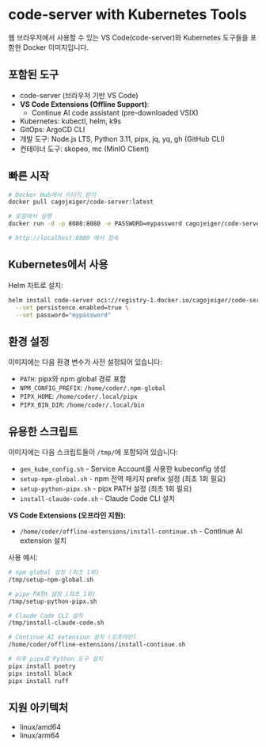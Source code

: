 # code-server with Kubernetes Tools

웹 브라우저에서 사용할 수 있는 VS Code(code-server)와 Kubernetes 도구들을 포함한 Docker 이미지입니다.

## 포함된 도구
- code-server (브라우저 기반 VS Code)
- **VS Code Extensions (Offline Support)**:
  - Continue AI code assistant (pre-downloaded VSIX)
- Kubernetes: kubectl, helm, k9s
- GitOps: ArgoCD CLI
- 개발 도구: Node.js LTS, Python 3.11, pipx, jq, yq, gh (GitHub CLI)
- 컨테이너 도구: skopeo, mc (MinIO Client)

## 빠른 시작

```bash
# Docker Hub에서 이미지 받기
docker pull cagojeiger/code-server:latest

# 로컬에서 실행
docker run -d -p 8080:8080 -e PASSWORD=mypassword cagojeiger/code-server:latest

# http://localhost:8080 에서 접속
```

## Kubernetes에서 사용

Helm 차트로 설치:
```bash
helm install code-server oci://registry-1.docker.io/cagojeiger/code-server \
  --set persistence.enabled=true \
  --set password="mypassword"
```

## 환경 설정

이미지에는 다음 환경 변수가 사전 설정되어 있습니다:
- `PATH`: pipx와 npm global 경로 포함
- `NPM_CONFIG_PREFIX`: `/home/coder/.npm-global`
- `PIPX_HOME`: `/home/coder/.local/pipx`
- `PIPX_BIN_DIR`: `/home/coder/.local/bin`

## 유용한 스크립트

이미지에는 다음 스크립트들이 `/tmp/`에 포함되어 있습니다:
- `gen_kube_config.sh` - Service Account를 사용한 kubeconfig 생성
- `setup-npm-global.sh` - npm 전역 패키지 prefix 설정 (최초 1회 필요)
- `setup-python-pipx.sh` - pipx PATH 설정 (최초 1회 필요)
- `install-claude-code.sh` - Claude Code CLI 설치

**VS Code Extensions (오프라인 지원):**
- `/home/coder/offline-extensions/install-continue.sh` - Continue AI extension 설치

사용 예시:
```bash
# npm global 설정 (최초 1회)
/tmp/setup-npm-global.sh

# pipx PATH 설정 (최초 1회)
/tmp/setup-python-pipx.sh

# Claude Code CLI 설치
/tmp/install-claude-code.sh

# Continue AI extension 설치 (오프라인)
/home/coder/offline-extensions/install-continue.sh

# 이후 pipx로 Python 도구 설치
pipx install poetry
pipx install black
pipx install ruff
```

## 지원 아키텍처
- linux/amd64
- linux/arm64